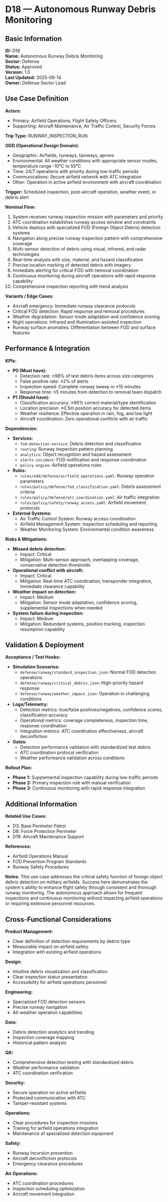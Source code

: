 # D18 — Autonomous Runway Debris Monitoring

## Basic Information

**ID:** D18  
**Name:** Autonomous Runway Debris Monitoring  
**Sector:** Defense  
**Status:** Approved  
**Version:** 1.0  
**Last Updated:** 2025-09-14  
**Owner:** Defense Sector Lead

## Use Case Definition

**Actors:**
- Primary: Airfield Operations, Flight Safety Officers
- Supporting: Aircraft Maintenance, Air Traffic Control, Security Forces

**Trip Type:** RUNWAY_INSPECTION_RUN

**ODD (Operational Design Domain):**
- Geographic: Airfields, runways, taxiways, aprons
- Environmental: All weather conditions with appropriate sensor modes, temperature range -10°C to 55°C
- Time: 24/7 operations with priority during low-traffic periods
- Communications: Secure airfield network with ATC integration
- Other: Operation in active airfield environment with aircraft coordination

**Trigger:**
Scheduled inspection, post-aircraft operation, weather event, or debris alert

**Nominal Flow:**
1. System receives runway inspection mission with parameters and priority
2. ATC coordination establishes runway access window and constraints
3. Vehicle deploys with specialized FOD (Foreign Object Debris) detection systems
4. Navigation along precise runway inspection pattern with comprehensive coverage
5. Multi-sensor detection of debris using visual, infrared, and radar technologies
6. Real-time analysis with size, material, and hazard classification
7. Precise location marking of detected debris with imagery
8. Immediate alerting for critical FOD with removal coordination
9. Continuous monitoring during aircraft operations with rapid response capability
10. Comprehensive inspection reporting with trend analysis

**Variants / Edge Cases:**
- Aircraft emergency: Immediate runway clearance protocols
- Critical FOD detection: Rapid response and removal procedures
- Weather degradation: Sensor mode adaptation and confidence scoring
- Night operations: Infrared and illumination-assisted inspection
- Runway surface anomalies: Differentiation between FOD and surface features

## Performance & Integration

**KPIs:**
- **P0 (Must have):**
  - Detection rate: ≥98% of test debris items across size categories
  - False positive rate: ≤2% of alerts
  - Inspection speed: Complete runway sweep in ≤15 minutes
  - Response time: ≤5 minutes from detection to removal team dispatch
- **P1 (Should have):**
  - Classification accuracy: ≥95% correct material/type identification
  - Location precision: ≤0.5m position accuracy for detected items
  - Weather resilience: Effective operation in rain, fog, and low light
  - Aircraft coordination: Zero operational conflicts with air traffic

**Dependencies:**
- **Services:**
  - `fod-detection-service`: Debris detection and classification
  - `routing`: Runway inspection pattern planning
  - `analytics`: Object recognition and hazard assessment
  - `alerts-incident`: FOD notification and response coordination
  - `policy-engine`: Airfield operations rules
- **Rules:**
  - `rules/odd/defense/airfield_operations.yaml`: Runway operation parameters
  - `rules/policy/defense/fod_classification.yaml`: Debris assessment criteria
  - `rules/policy/defense/atc_coordination.yaml`: Air traffic integration
  - `rules/policy/safety/runway_access.yaml`: Airfield movement protocols
- **External Systems:**
  - Air Traffic Control System: Runway access coordination
  - Airfield Management System: Inspection scheduling and reporting
  - Weather Monitoring System: Environmental condition awareness

**Risks & Mitigations:**
- **Missed debris detection:**
  - Impact: Critical
  - Mitigation: Multi-sensor approach, overlapping coverage, conservative detection thresholds
- **Operational conflict with aircraft:**
  - Impact: Critical
  - Mitigation: Real-time ATC coordination, transponder integration, immediate clearance capability
- **Weather impact on detection:**
  - Impact: Medium
  - Mitigation: Sensor mode adaptation, confidence scoring, supplemental inspections when needed
- **System failure during inspection:**
  - Impact: Medium
  - Mitigation: Redundant systems, position tracking, inspection resumption capability

## Validation & Deployment

**Acceptance / Test Hooks:**
- **Simulation Scenarios:**
  - `defense/runway/standard_inspection.json`: Normal FOD detection operations
  - `defense/runway/critical_debris.json`: High-priority hazard response
  - `defense/runway/weather_impact.json`: Operation in challenging conditions
- **Logs/Telemetry:**
  - Detection metrics: true/false positives/negatives, confidence scores, classification accuracy
  - Operational metrics: coverage completeness, inspection time, response coordination
  - Integration metrics: ATC coordination effectiveness, aircraft deconfliction
- **Gates:**
  - Detection performance validation with standardized test debris
  - ATC coordination protocol verification
  - Weather performance validation across conditions

**Rollout Plan:**
- **Phase 1:** Supplemental inspection capability during low-traffic periods
- **Phase 2:** Primary inspection role with manual verification
- **Phase 3:** Continuous monitoring with rapid response integration

## Additional Information

**Related Use Cases:**
- D3: Base Perimeter Patrol
- D8: Force Protection Perimeter
- D19: Aircraft Maintenance Support

**References:**
- Airfield Operations Manual
- FOD Prevention Program Standards
- Runway Safety Procedures

**Notes:**
This use case addresses the critical safety function of foreign object debris detection on military airfields. Success here demonstrates the system's ability to enhance flight safety through consistent and thorough runway monitoring. The autonomous approach allows for frequent inspections and continuous monitoring without impacting airfield operations or requiring extensive personnel resources.

## Cross-Functional Considerations

**Product Management:**
- Clear definition of detection requirements by debris type
- Measurable impact on airfield safety
- Integration with existing airfield operations

**Design:**
- Intuitive debris visualization and classification
- Clear inspection status presentation
- Accessibility for airfield operations personnel

**Engineering:**
- Specialized FOD detection sensors
- Precise runway navigation
- All-weather operation capabilities

**Data:**
- Debris detection analytics and trending
- Inspection coverage mapping
- Historical pattern analysis

**QA:**
- Comprehensive detection testing with standardized debris
- Weather performance validation
- ATC coordination verification

**Security:**
- Secure operation on active airfields
- Protected communication with ATC
- Tamper-resistant systems

**Operations:**
- Clear procedures for inspection missions
- Training for airfield operations integration
- Maintenance of specialized detection equipment

**Safety:**
- Runway incursion prevention
- Aircraft deconfliction protocols
- Emergency clearance procedures

**Air Operations:**
- ATC coordination procedures
- Inspection scheduling optimization
- Aircraft movement integration
